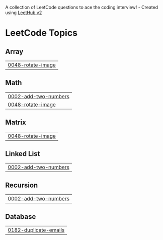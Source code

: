 A collection of LeetCode questions to ace the coding interview! - Created using [LeetHub v2](https://github.com/arunbhardwaj/LeetHub-2.0)
<!---LeetCode Topics Start-->
# LeetCode Topics
## Array
|  |
| ------- |
| [0048-rotate-image](https://github.com/mdyamin99/LeetCode_Problems/tree/master/0048-rotate-image) |
## Math
|  |
| ------- |
| [0002-add-two-numbers](https://github.com/mdyamin99/LeetCode_Problems/tree/master/0002-add-two-numbers) |
| [0048-rotate-image](https://github.com/mdyamin99/LeetCode_Problems/tree/master/0048-rotate-image) |
## Matrix
|  |
| ------- |
| [0048-rotate-image](https://github.com/mdyamin99/LeetCode_Problems/tree/master/0048-rotate-image) |
## Linked List
|  |
| ------- |
| [0002-add-two-numbers](https://github.com/mdyamin99/LeetCode_Problems/tree/master/0002-add-two-numbers) |
## Recursion
|  |
| ------- |
| [0002-add-two-numbers](https://github.com/mdyamin99/LeetCode_Problems/tree/master/0002-add-two-numbers) |
## Database
|  |
| ------- |
| [0182-duplicate-emails](https://github.com/mdyamin99/LeetCode_Problems/tree/master/0182-duplicate-emails) |
<!---LeetCode Topics End-->
